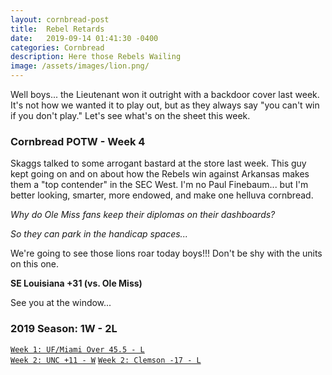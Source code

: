 ```yaml
---
layout: cornbread-post
title:  Rebel Retards
date:   2019-09-14 01:41:30 -0400
categories: Cornbread
description: Here those Rebels Wailing
image: /assets/images/lion.png/
---
```

Well boys... the Lieutenant won it outright with a backdoor cover last week. It's not how we wanted it to play out, but as they always say "you can't win if you don't play." Let's see what's on the sheet this week.

### Cornbread POTW - Week 4

Skaggs talked to some arrogant bastard at the store last week. This guy kept going on and on about how the Rebels win against Arkansas makes them a "top contender" in the SEC West. I'm no Paul Finebaum... but I'm better looking, smarter, more endowed, and make one helluva cornbread.

_Why do Ole Miss fans keep their diplomas on their dashboards?_

_So they can park in the handicap spaces..._

We're going to see those lions roar today boys!!! Don't be shy with the units on this one.

**SE Louisiana +31 (vs. Ole Miss)**

See you at the window...

### 2019 Season: 1W - 2L
[`Week 1: UF/Miami Over 45.5 - L`](/cornbread-potw-week1)  
[`Week 2: UNC +11 - W`](/cornbread-potw-week2)
[`Week 2: Clemson -17 - L`](/cornbread-potw-week3)
